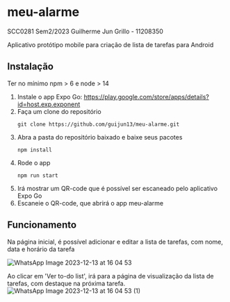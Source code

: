 # meu-alarme

SCC0281 Sem2/2023
Guilherme Jun Grillo - 11208350

Aplicativo protótipo mobile para criação de lista de tarefas para Android

## Instalação

Ter no mínimo npm > 6 e node > 14

1. Instale o app Expo Go: https://play.google.com/store/apps/details?id=host.exp.exponent
2. Faça um clone do repositório
   ```
   git clone https://github.com/guijun13/meu-alarme.git
   ```
3. Abra a pasta do repositório baixado e baixe seus pacotes
   ```
   npm install
   ```
4. Rode o app
   ```
   npm run start
   ```
5. Irá mostrar um QR-code que é possível ser escaneado pelo aplicativo Expo Go
6. Escaneie o QR-code, que abrirá o app meu-alarme

## Funcionamento

Na página inicial, é possível adicionar e editar a lista de tarefas, com nome, data e horário da tarefa

![WhatsApp Image 2023-12-13 at 16 04 53](https://github.com/guijun13/meu-alarme/assets/48109548/187dd942-3a71-4935-98c3-f875b416bac4)


Ao clicar em 'Ver to-do list', irá para a página de visualização da lista de tarefas, com destaque na próxima tarefa.
![WhatsApp Image 2023-12-13 at 16 04 53 (1)](https://github.com/guijun13/meu-alarme/assets/48109548/6aeeea93-8d8f-4f6c-8759-ae75996466a1)
